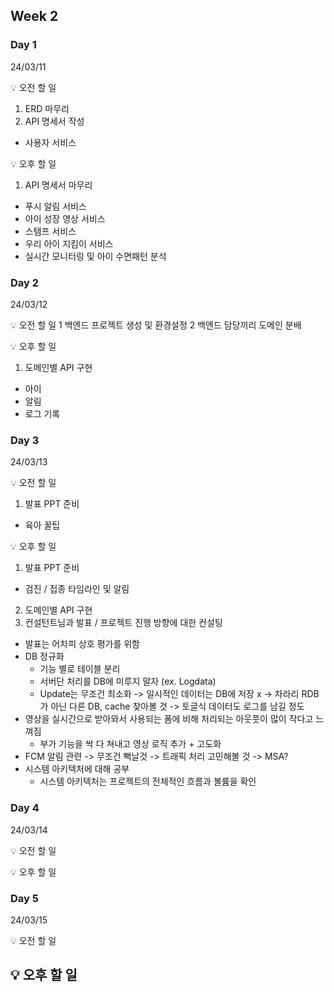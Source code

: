 ## Week 2


### Day 1 
24/03/11

💡 오전 할 일
 1. ERD 마무리
 2. API 명세서 작성
  - 사용자 서비스

💡 오후 할 일
 1. API 명세서 마무리
  - 푸시 알림 서비스
  - 아이 성장 영상 서비스
  - 스탬프 서비스
  - 우리 아이 지킴이 서비스
  - 실시간 모니터링 및 아이 수면패턴 분석

### Day 2
24/03/12

💡 오전 할 일
 1 백엔드 프로젝트 생성 및 환경설정
 2 백엔드 담당끼리 도메인 분배

💡 오후 할 일
 1. 도메인별 API 구현
  - 아이
  - 알림
  - 로그 기록


### Day 3
24/03/13

💡 오전 할 일
 1. 발표 PPT 준비
  - 육아 꿀팁

💡 오후 할 일
 1. 발표 PPT 준비
  - 검진 / 접종 타임라인 및 알림
 2. 도메인별 API 구현
 3. 컨설턴트님과 발표 / 프로젝트 진행 방향에 대한 컨설팅
  - 발표는 어차피 상호 평가를 위함
  - DB 정규화
    - 기능 별로 테이블 분리
    - 서버단 처리를 DB에 미루지 말자 (ex. Logdata)
    - Update는 무조건 최소화
      -> 일시적인 데이터는 DB에 저장 x
      -> 차라리 RDB가 아닌 다른 DB, cache 찾아볼 것
      -> 토글식 데이터도 로그를 남길 정도
  - 영상을 실시간으로 받아와서 사용되는 폼에 비해 처리되는 아웃풋이 많이 작다고 느껴짐
    - 부가 기능을 싹 다 쳐내고 영상 로직 추가 + 고도화
  - FCM 알림 관련
    -> 무조건 뻑날것
    -> 트래픽 처리 고민해볼 것
    -> MSA?
  - 시스템 아키텍처에 대해 공부
    - 시스템 아키텍처는 프로젝트의 전체적인 흐름과 볼륨을 확인
    
### Day 4
24/03/14

💡 오전 할 일

💡 오후 할 일


### Day 5
24/03/15

💡 오전 할 일

💡 오후 할 일
---
